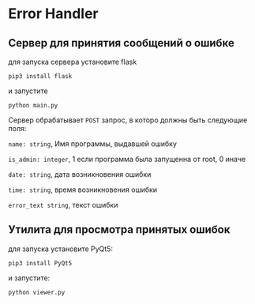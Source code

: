 # Error Handler
## Сервер для принятия сообщений о ошибке
для запуска сервера установите flask
```
pip3 install flask
```
и запустите
```
python main.py
```
Сервер обрабатывает ```POST``` запрос, в которо должны быть следующие поля:

```name: string```, Имя программы, выдавшей ошибку

```is_admin: integer```, 1 если программа была запущенна от root, 0 иначе

```date: string```, дата возникновения ошибки

```time: string```, время возникновения ошибки

```error_text string```, текст ошибки

## Утилита для просмотра принятых ошибок
для запуска установите PyQt5:
```
pip3 install PyQt5
```
и запустите:
```
python viewer.py
```